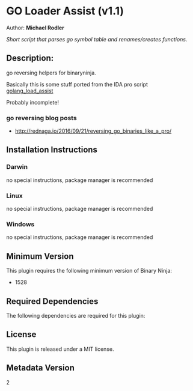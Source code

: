 # GO Loader Assist (v1.1)
Author: **Michael Rodler**

_Short script that parses go symbol table and renames/creates functions._

## Description:

go reversing helpers for binaryninja.

Basically this is some stuff ported from the IDA pro script
[golang_load_assist](https://github.com/strazzere/golang_loader_assist)

 Probably incomplete!

### go reversing blog posts

 * http://rednaga.io/2016/09/21/reversing_go_binaries_like_a_pro/


## Installation Instructions

### Darwin

no special instructions, package manager is recommended

### Linux

no special instructions, package manager is recommended

### Windows

no special instructions, package manager is recommended

## Minimum Version

This plugin requires the following minimum version of Binary Ninja:

* 1528



## Required Dependencies

The following dependencies are required for this plugin:



## License

This plugin is released under a MIT license.
## Metadata Version

2
